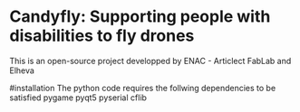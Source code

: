 # Candyfly: Supporting people with disabilities to fly drones

This is an open-source project developped by ENAC - Articlect FabLab and Elheva

#installation
The python code requires the follwing dependencies to be satisfied
pygame
pyqt5
pyserial
cflib